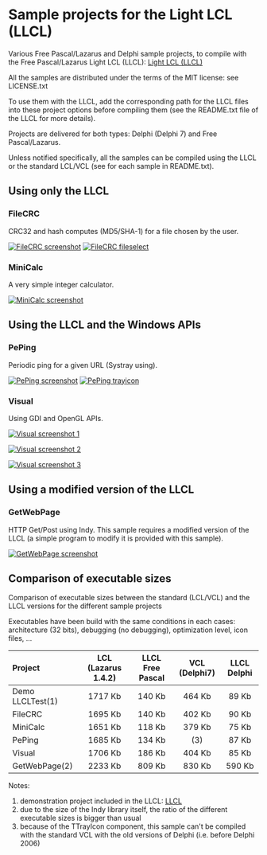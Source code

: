 Sample projects for the Light LCL (LLCL)
========================================


  Various Free Pascal/Lazarus and Delphi sample projects, to
compile with the Free Pascal/Lazarus Light LCL (LLCL): [Light LCL (LLCL)](https://github.com/FChrisF/LLCL)

  All the samples are distributed under the terms of the MIT
license: see LICENSE.txt

  To use them with the LLCL, add the corresponding path for
the LLCL files into these project options before compiling
them (see the README.txt file of the LLCL for more details).

  Projects are delivered for both types: Delphi (Delphi 7)
and Free Pascal/Lazarus.

  Unless notified specifically, all the samples can be
compiled using the LLCL or the standard LCL/VCL (see for each
sample in README.txt).


## Using only the LLCL


### FileCRC

CRC32 and hash computes (MD5/SHA-1) for a file chosen by the
user.

[![FileCRC screenshot](https://FChrisF.github.io/LLCL-samples/captures/filecrc-screen-th.png)](https://FChrisF.github.io/LLCL-samples/captures/filecrc-screen.png)
[![FileCRC fileselect](https://FChrisF.github.io/LLCL-samples/captures/filecrc-fileselect-th.png)](https://FChrisF.github.io/LLCL-samples/captures/filecrc-fileselect.png)


### MiniCalc

A very simple integer calculator.

[![MiniCalc screenshot](https://FChrisF.github.io/LLCL-samples/captures/minicalc-screen-th.png)](https://FChrisF.github.io/LLCL-samples/captures/minicalc-screen.png)


## Using the LLCL and the Windows APIs


### PePing

Periodic ping for a given URL (Systray using).

[![PePing screenshot](https://FChrisF.github.io/LLCL-samples/captures/peping-screen-th.png)](https://FChrisF.github.io/LLCL-samples/captures/peping-screen.png)
[![PePing trayicon](https://FChrisF.github.io/LLCL-samples/captures/peping-trayico-th.png)](https://FChrisF.github.io/LLCL-samples/captures/peping-trayico.png)


### Visual

Using GDI and OpenGL APIs.

[![Visual screenshot 1](https://FChrisF.github.io/LLCL-samples/captures/visual1-screen-th.png)](https://FChrisF.github.io/LLCL-samples/captures/visual1-screen.png)

[![Visual screenshot 2](https://FChrisF.github.io/LLCL-samples/captures/visual2-screen-th.png)](https://FChrisF.github.io/LLCL-samples/captures/visual2-screen.png)

[![Visual screenshot 3](https://FChrisF.github.io/LLCL-samples/captures/visual3-screen-th.png)](https://FChrisF.github.io/LLCL-samples/captures/visual3-screen.png)


## Using a modified version of the LLCL


### GetWebPage

HTTP Get/Post using Indy. This sample requires a modified
version of the LLCL (a simple program to modify it is provided
with this sample).

[![GetWebPage screenshot](https://FChrisF.github.io/LLCL-samples/captures/getwebpage-screen-th.png)](https://FChrisF.github.io/LLCL-samples/captures/getwebpage-screen.png)


## Comparison of executable sizes

Comparison of executable sizes between the standard (LCL/VCL)
and the LLCL versions for the different sample projects

  Executables have been build with the same conditions in each
cases: architecture (32 bits), debugging (no debugging),
optimization level, icon files, ...


|Project          | LCL (Lazarus 1.4.2) | LLCL Free Pascal | VCL (Delphi7) | LLCL Delphi |
|:----------------|:-------------------:|:----------------:|:-------------:|:-----------:|
|Demo LLCLTest(1) |       1717 Kb       |      140 Kb      |    464 Kb     |    89 Kb    |
|FileCRC          |       1695 Kb       |      140 Kb      |    402 Kb     |    90 Kb    |
|MiniCalc         |       1651 Kb       |      118 Kb      |    379 Kb     |    75 Kb    |
|PePing           |       1685 Kb       |      134 Kb      |     (3)       |    87 Kb    |
|Visual           |       1706 Kb       |      186 Kb      |    404 Kb     |    85 Kb    |
|GetWebPage(2)    |       2233 Kb       |      809 Kb      |    830 Kb     |   590 Kb    |


Notes:

1. demonstration project included in the LLCL: [LLCL](https://github.com/FChrisF/LLCL)
2. due to the size of the Indy library itself, the ratio of
   the different executable sizes is bigger than usual
3. because of the TTrayIcon component, this sample can't be
   compiled with the standard VCL with the old versions of
   Delphi (i.e. before Delphi 2006)
